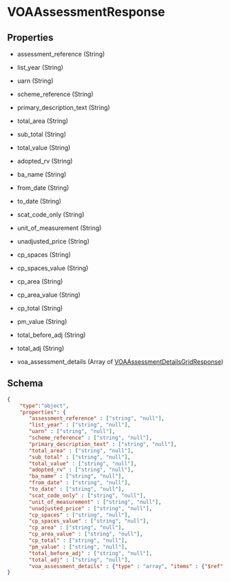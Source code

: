 # VOAAssessmentResponse
## Properties
- assessment_reference (String)

   
- list_year (String)

   
- uarn (String)

   
- scheme_reference (String)

   
- primary_description_text (String)

   
- total_area (String)

   
- sub_total (String)

   
- total_value (String)

   
- adopted_rv (String)

   
- ba_name (String)

   
- from_date (String)

   
- to_date (String)

   
- scat_code_only (String)

   
- unit_of_measurement (String)

   
- unadjusted_price (String)

   
- cp_spaces (String)

   
- cp_spaces_value (String)

   
- cp_area (String)

   
- cp_area_value (String)

   
- cp_total (String)

   
- pm_value (String)

   
- total_before_adj (String)

   
- total_adj (String)

   
- voa_assessment_details (Array of [VOAAssessmentDetailsGridResponse](VOAAssessmentDetailsGridResponse.md))

   

## Schema
```json
{
    "type":"object",
    "properties": {
       "assessment_reference" : ["string", "null"],
       "list_year" : ["string", "null"],
       "uarn" : ["string", "null"],
       "scheme_reference" : ["string", "null"],
       "primary_description_text" : ["string", "null"],
       "total_area" : ["string", "null"],
       "sub_total" : ["string", "null"],
       "total_value" : ["string", "null"],
       "adopted_rv" : ["string", "null"],
       "ba_name" : ["string", "null"],
       "from_date" : ["string", "null"],
       "to_date" : ["string", "null"],
       "scat_code_only" : ["string", "null"],
       "unit_of_measurement" : ["string", "null"],
       "unadjusted_price" : ["string", "null"],
       "cp_spaces" : ["string", "null"],
       "cp_spaces_value" : ["string", "null"],
       "cp_area" : ["string", "null"],
       "cp_area_value" : ["string", "null"],
       "cp_total" : ["string", "null"],
       "pm_value" : ["string", "null"],
       "total_before_adj" : ["string", "null"],
       "total_adj" : ["string", "null"],
       "voa_assessment_details" : {"type" : "array", "items" : {"$ref" : "/schemas/VOAAssessmentDetailsGrid"}
}
```

